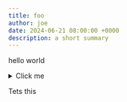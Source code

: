 ```yaml
---
title: foo
author: joe
date: 2024-06-21 08:00:00 +0000
description: a short summary
---
```

hello world


<details>
<summary> Click me </summary>
test this:
<li> foo </li>
<li> bar </li>

</details>

Tets this

